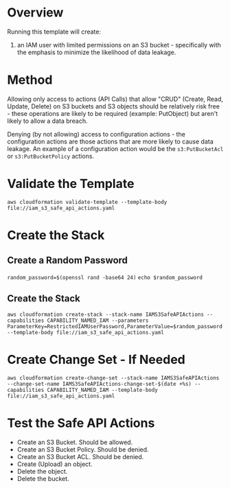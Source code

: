 # Overview
Running this template will create:

1. an IAM user with limited permissions on an S3 bucket - specifically with the emphasis to minimize the likelihood of data leakage.

# Method

Allowing only access to actions (API Calls) that allow "CRUD" (Create, Read, Update, Delete) on S3 buckets and S3 objects should be relatively risk free - these operations are likely to be required (example: PutObject) but aren't likely to allow a data breach.

Denying (by not allowing) access to configuration actions - the configuration actions are those actions that are more likely to cause data leakage. An example of a configuration action would be the `s3:PutBucketAcl` or `s3:PutBucketPolicy` actions.

# Validate the Template

`aws cloudformation validate-template --template-body file://iam_s3_safe_api_actions.yaml`

# Create the Stack

## Create a Random Password
`random_password=$(openssl rand -base64 24)`
`echo $random_password`

## Create the Stack

`aws cloudformation create-stack --stack-name IAMS3SafeAPIActions --capabilities CAPABILITY_NAMED_IAM --parameters ParameterKey=RestrictedIAMUserPassword,ParameterValue=$random_password --template-body file://iam_s3_safe_api_actions.yaml`

# Create Change Set - If Needed

`aws cloudformation create-change-set --stack-name IAMS3SafeAPIActions --change-set-name IAMS3SafeAPIActions-change-set-$(date +%s) --capabilities CAPABILITY_NAMED_IAM --template-body file://iam_s3_safe_api_actions.yaml`

# Test the Safe API Actions

- Create an S3 Bucket. Should be allowed.
- Create an S3 Bucket Policy. Should be denied.
- Create an S3 Bucket ACL. Should be denied.
- Create (Upload) an object.
- Delete the object.
- Delete the bucket.
